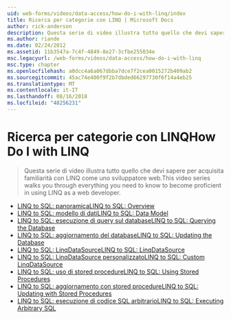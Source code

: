 ```yaml
---
uid: web-forms/videos/data-access/how-do-i-with-linq/index
title: Ricerca per categorie con LINQ | Microsoft Docs
author: rick-anderson
description: Questa serie di video illustra tutto quello che devi sapere per acquisita familiarità con LINQ come uno sviluppatore web.
ms.author: riande
ms.date: 02/24/2012
ms.assetid: 11b3547a-7c4f-4849-8e27-3cfbe255034e
msc.legacyurl: /web-forms/videos/data-access/how-do-i-with-linq
msc.type: chapter
ms.openlocfilehash: a0dcc4a6a067dbba7dce7f2cea0015272b409ab2
ms.sourcegitcommit: 45ac74e400f9f2b7dbded66297730f6f14a4eb25
ms.translationtype: MT
ms.contentlocale: it-IT
ms.lasthandoff: 08/16/2018
ms.locfileid: "48256231"
---
```

<a name="how-do-i-with-linq"></a><span data-ttu-id="bf1a8-103">Ricerca per categorie con LINQ</span><span class="sxs-lookup"><span data-stu-id="bf1a8-103">How Do I with LINQ</span></span>
====================
> <span data-ttu-id="bf1a8-104">Questa serie di video illustra tutto quello che devi sapere per acquisita familiarità con LINQ come uno sviluppatore web.</span><span class="sxs-lookup"><span data-stu-id="bf1a8-104">This video series walks you through everything you need to know to become proficient in using LINQ as a web developer.</span></span>


- [<span data-ttu-id="bf1a8-105">LINQ to SQL: panoramica</span><span class="sxs-lookup"><span data-stu-id="bf1a8-105">LINQ to SQL: Overview</span></span>](how-do-i-linq-to-sql-overview.md)
- [<span data-ttu-id="bf1a8-106">LINQ to SQL: modello di dati</span><span class="sxs-lookup"><span data-stu-id="bf1a8-106">LINQ to SQL: Data Model</span></span>](how-do-i-linq-to-sql-data-model.md)
- [<span data-ttu-id="bf1a8-107">LINQ to SQL: esecuzione di query sul database</span><span class="sxs-lookup"><span data-stu-id="bf1a8-107">LINQ to SQL: Querying the Database</span></span>](how-do-i-linq-to-sql-querying-the-database.md)
- [<span data-ttu-id="bf1a8-108">LINQ to SQL: aggiornamento del database</span><span class="sxs-lookup"><span data-stu-id="bf1a8-108">LINQ to SQL: Updating the Database</span></span>](how-do-i-linq-to-sql-updating-the-database.md)
- [<span data-ttu-id="bf1a8-109">LINQ to SQL: LinqDataSource</span><span class="sxs-lookup"><span data-stu-id="bf1a8-109">LINQ to SQL: LinqDataSource</span></span>](how-do-i-linq-to-sql-linqdatasource.md)
- [<span data-ttu-id="bf1a8-110">LINQ to SQL: LinqDataSource personalizzato</span><span class="sxs-lookup"><span data-stu-id="bf1a8-110">LINQ to SQL: Custom LinqDataSource</span></span>](how-do-i-linq-to-sql-custom-linqdatasource.md)
- [<span data-ttu-id="bf1a8-111">LINQ to SQL: uso di stored procedure</span><span class="sxs-lookup"><span data-stu-id="bf1a8-111">LINQ to SQL: Using Stored Procedures</span></span>](how-do-i-linq-to-sql-using-stored-procedures.md)
- [<span data-ttu-id="bf1a8-112">LINQ to SQL: aggiornamento con stored procedure</span><span class="sxs-lookup"><span data-stu-id="bf1a8-112">LINQ to SQL: Updating with Stored Procedures</span></span>](how-do-i-linq-to-sql-updating-with-stored-procedures.md)
- [<span data-ttu-id="bf1a8-113">LINQ to SQL: esecuzione di codice SQL arbitrario</span><span class="sxs-lookup"><span data-stu-id="bf1a8-113">LINQ to SQL: Executing Arbitrary SQL</span></span>](how-do-i-linq-to-sql-executing-arbitrary-sql.md)
